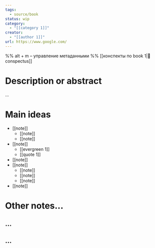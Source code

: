 ```yaml
---
tags:
  - source/book
status: wip
category:
  - "[[category 1]]"
creator:
  - "[[author 1]]"
url: https://www.google.com/
---
```

%%
alt + m – управление метаданными
%%
[[конспекты по book 1|📕 conspectus]]

# Description or abstract

...

# Main ideas

- [[note]]
	- [[note]]
	- [[note]]
- [[note]]
	- [[evergreen 1]]
	- [[quote 1]]
- [[note]]
- [[note]]
	- [[note]]
	- [[note]]
	- [[note]]
- [[note]]

# Other notes...

## ...

## ...
